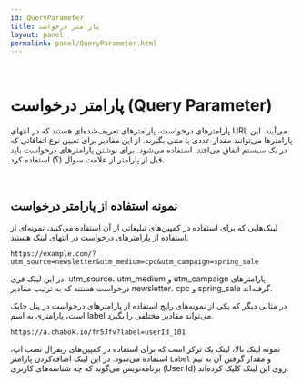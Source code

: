 ```yaml
---  
id: QueryParameter  
title: پارامتر درخواست 
layout: panel
permalink: panel/QueryParameter.html  
---  
```


<br>


#  پارامتر درخواست (Query Parameter) ‌

پارامتر‌های درخواست، پارامترهای تعریف‌شده‌ای هستند که در انتهای URL می‌آیند. این پارامترها می‌توانند مقدار عددی یا متنی بگیرند. از این مقادیر برای تعیین نوع اتفاقاتی که در یک سیستم اتفاق می‌افتد، استفاده می‌شود. برای نوشتن پارامترهای درخواست باید قبل از پارامتر از علامت سوال (؟) استفاده کرد. 

<br>


## نمونه استفاده از پارامتر درخواست  

لینک‌هایی که برای استفاده در کمپین‌های تبلیغاتی از آن استفاده می‌کنید، نمونه‌ای از استفاده از پارامترهای درخواست در انتهای لینک هستند. 

```
https://example.com/?utm_source=newsletter&utm_medium=cpc&utm_campaign=spring_sale
```

در این لینک فری، utm_source، utm_medium و utm_campaign پارامترهای درخواست هستند که به ترتیب مقادیر newsletter، cpc و spring_sale گرفته‌اند.
 
 
 در مثالی دیگر که یکی از نمونه‌های رایج استفاده از پارامترهای درخواست در پنل چابک است، پارامتری به اسم label می‌تواند مقادیر مختلفی را بگیرد.
 
 
```
https://a.chabok.io/fr5Jfv?label=userId_101
```

نمونه لینک بالا، لینک یک ترکر است که برای استفاده در کمپین‌های ریفرال نصب اپ، استفاده می‌شود. در این لینک اضافه‌کردن پارامتر `Label`  و مقدار گرفتن آن به تیم برنامه‌نویس می‌گوبد که چه شناسه‌های کاربری (User Id) روی این لینک کلیک کرده‌اند.


<br>